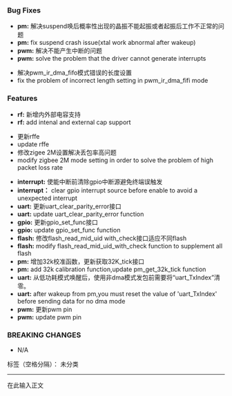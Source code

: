 ﻿### Bug Fixes

* **pm:** 解决suspend唤后概率性出现的晶振不能起振或者起振后工作不正常的问题
* **pm:** fix suspend crash issue(xtal work abnormal after wakeup)
* **pwm:** 解决不能产生中断的问题
* **pwm:** solve the problem that the driver cannot generate interrupts
 - 解决pwm_ir_dma_fifo模式错误的长度设置
 - fix the problem of incorrect length setting in pwm_ir_dma_fifi mode

 
### Features

* **rf:** 新增内外部电容支持
* **rf:** add intenal and external cap support
 - 更新rffe
 - update rffe
 - 修改zigee 2M设置解决丢包率高问题
 - modify zigbee 2M mode setting in order to solve the problem of high packet loss rate
* **interrupt:** 使能中断前清除gpio中断源避免终端误触发
* **interrupt：** clear gpio interrupt source before enable to avoid a unexpected interrupt
* **uart:** 更新uart_clear_parity_error接口
* **uart:** update uart_clear_parity_error function
* **gpio:** 更新gpio_set_func接口
* **gpio:** update gpio_set_func function
* **flash:** 修改flash_read_mid_uid with_check接口适应不同flash
* **flash:** modify flash_read_mid_uid_with_check function to supplement all flash
* **pm:** 增加32k校准函数，更新获取32K_tick接口
* **pm:** add 32k calibration function,update pm_get_32k_tick function
* **uart:** 从低功耗模式唤醒后，使用非dma模式发包前需要将“uart_TxIndex”清零。
* **uart:** after wakeup from pm,you must reset the value of 'uart_TxIndex' before sending data for no dma mode
* **pwm:** 更新pwm pin
* **pwm:** update pwm pin


### BREAKING CHANGES
* N/A

标签（空格分隔）： 未分类

---

在此输入正文




